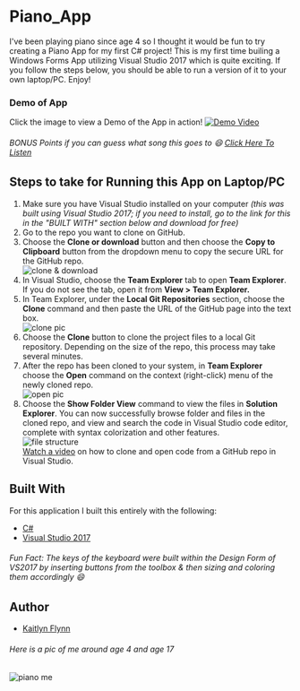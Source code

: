 # Piano_App
I've been playing piano since age 4 so I thought it would be fun to try creating a Piano App for my first C# project! This is my first time builing a Windows Forms App utilizing Visual Studio 2017 which is quite exciting. If you follow the steps below, you should be able to run a version of it to your own laptop/PC. Enjoy! 

### Demo of App 
Click the image to view a Demo of the App in action!
[![Demo Video](https://user-images.githubusercontent.com/32024309/50259086-78accd80-03b7-11e9-9823-5075057ce2c3.png)](https://youtu.be/yjalAs-l4V0)

###### BONUS Points if you can guess what song this goes to :smile: [Click Here To Listen](https://youtu.be/P0GBHFVxHRQ)

## Steps to take for Running this App on Laptop/PC
1. Make sure you have Visual Studio installed on your computer *(this was built using Visual Studio 2017; if you need to install, go to the link for this in the "BUILT WITH" section below and download for free)*
2. Go to the repo you want to clone on GitHub. 
3. Choose the **Clone or download** button and then choose the **Copy to Clipboard** button from the dropdown menu to copy the secure URL for the GitHub repo. 
<br>![clone & download](https://user-images.githubusercontent.com/32024309/50258294-e0611980-03b3-11e9-92ab-a3acbdf03079.png)
4. In Visual Studio, choose the **Team Explorer** tab to open **Team Explorer**. If you do not see the tab, open it from **View > Team Explorer.**
5. In Team Explorer, under the **Local Git Repositories** section, choose the **Clone** command and then paste the URL of the GitHub page into the text box. 
<br>![clone pic](https://user-images.githubusercontent.com/32024309/50258298-e3f4a080-03b3-11e9-8ec9-7a058214e351.png)
6. Choose the **Clone** button to clone the project files to a local Git repository. Depending on the size of the repo, this process may take several minutes. 
7. After the repo has been cloned to your system, in **Team Explorer** choose the **Open** command on the context (right-click) menu of the newly cloned repo.<br>
![open pic](https://user-images.githubusercontent.com/32024309/50258299-e656fa80-03b3-11e9-8b66-05a87f0bd04c.png)
7. Choose the **Show Folder View** command to view the files in **Solution Explorer**. You can now successfully browse folder and files in the cloned repo, and view and search the code in Visual Studio code editor, complete with syntax colorization and other features.<br> 
![file structure](https://user-images.githubusercontent.com/32024309/50258301-ea831800-03b3-11e9-9122-ff7f08dd4339.png)
<br>[Watch a video](https://mva.microsoft.com/en-us/training-courses/getting-started-with-visual-studio-2017-17798?l=lp3TOKD6D_6711787171) on how to clone and open code from a GitHub repo in Visual Studio. 

## Built With
For this application I built this entirely with the following:
* [C#](https://docs.microsoft.com/en-us/dotnet/csharp/)
* [Visual Studio 2017](https://docs.microsoft.com/en-us/visualstudio/install/install-visual-studio?view=vs-2017)
###### Fun Fact: The keys of the keyboard were built within the Design Form of VS2017 by inserting buttons from the toolbox & then sizing and coloring them accordingly :smile:

## Author
* [Kaitlyn Flynn](https://kaitlynflynn.com/)

###### *Here is a pic of me around age 4 and age 17* 
![piano me](https://user-images.githubusercontent.com/32024309/50258759-e657fa00-03b5-11e9-9511-9fa300013953.jpg)
